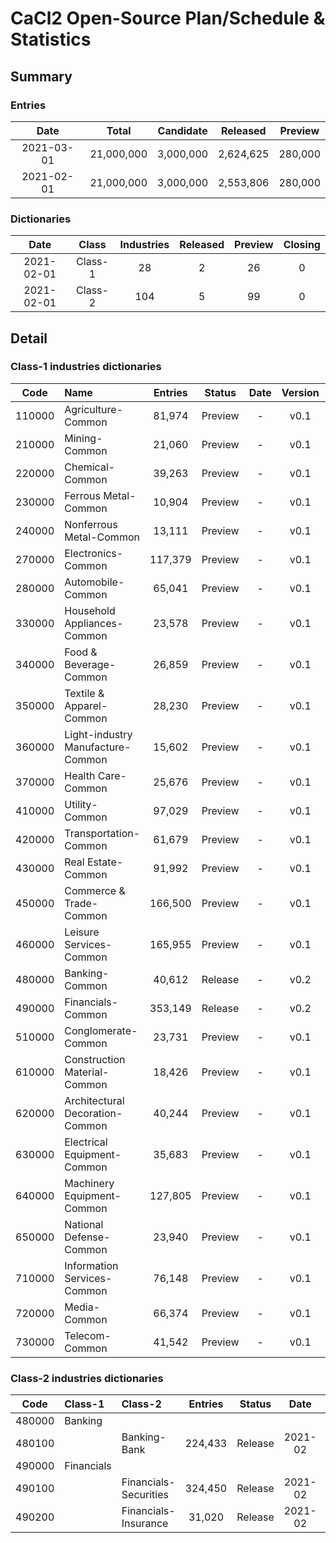 # CaCl2 Open-Source Plan/Schedule & Statistics

## Summary
### Entries
|  Date |  Total  | Candidate  | Released  | Preview  |
| :----: | :----: |  :----: | :----: | :----: | 
| 2021-03-01 | 21,000,000 | 3,000,000 | 2,624,625 | 280,000 | 
| 2021-02-01 | 21,000,000 | 3,000,000 | 2,553,806 | 280,000 |

### Dictionaries
|  Date | Class | Industries | Released  | Preview |  Closing  | 
| :----: | :----: | :----: | :----: | :----: | :----: |
| 2021-02-01 | Class-1 |  28  |  2 | 26 | 0 |
| 2021-02-01 | Class-2 |  104 |  5 | 99 | 0 |

## Detail 
### Class-1 industries dictionaries

|  Code | Name | Entries | Status | Date | Version | Format | Download |
| :----:  | :----  |  :----: | :----: | :----: | :----: | :----: | :----: |
| 110000 | Agriculture-Common | 81,974 | Preview |  - | v0.1 | txt | [110000.zip](https://github.com/limccn/cacl2/blob/master/archive/preview/110000.zip) |
| 210000 | Mining-Common | 21,060 | Preview |  - | v0.1 | txt | [210000.zip](https://github.com/limccn/cacl2/blob/master/archive/preview/210000.zip) |
| 220000 | Chemical-Common | 39,263 | Preview |  - | v0.1 | txt | [220000.zip](https://github.com/limccn/cacl2/blob/master/archive/preview/220000.zip) |
| 230000 | Ferrous Metal-Common | 10,904 | Preview |  - | v0.1 | txt | [230000.zip](https://github.com/limccn/cacl2/blob/master/archive/preview/230000.zip) |
| 240000 | Nonferrous Metal-Common | 13,111 | Preview |  - | v0.1 | txt | [240000.zip](https://github.com/limccn/cacl2/blob/master/archive/preview/240000.zip) |
| 270000 | Electronics-Common | 117,379 | Preview |  - | v0.1 | txt | [270000.zip](https://github.com/limccn/cacl2/blob/master/archive/preview/270000.zip) |
| 280000 | Automobile-Common | 65,041 | Preview |  - | v0.1 | txt | [280000.zip](https://github.com/limccn/cacl2/blob/master/archive/preview/280000.zip) |
| 330000 | Household Appliances-Common | 23,578 | Preview |  - | v0.1 | txt | [330000.zip](https://github.com/limccn/cacl2/blob/master/archive/preview/330000.zip) |
| 340000 | Food & Beverage-Common | 26,859 | Preview |  - | v0.1 | txt | [340000.zip](https://github.com/limccn/cacl2/blob/master/archive/preview/340000.zip) |
| 350000 | Textile & Apparel-Common | 28,230 | Preview |  - | v0.1 | txt | [350000.zip](https://github.com/limccn/cacl2/blob/master/archive/preview/350000.zip) |
| 360000 | Light-industry Manufacture-Common | 15,602 | Preview |  - | v0.1 | txt | [360000.zip](https://github.com/limccn/cacl2/blob/master/archive/preview/360000.zip) |
| 370000 | Health Care-Common | 25,676 | Preview |  - | v0.1 | txt | [370000.zip](https://github.com/limccn/cacl2/blob/master/archive/preview/370000.zip) |
| 410000 | Utility-Common | 97,029 | Preview |  - | v0.1 | txt | [410000.zip](https://github.com/limccn/cacl2/blob/master/archive/preview/410000.zip) |
| 420000 | Transportation-Common | 61,679 | Preview |  - | v0.1 | txt | [420000.zip](https://github.com/limccn/cacl2/blob/master/archive/preview/420000.zip) |
| 430000 | Real Estate-Common | 91,992 | Preview |  - | v0.1 | txt | [430000.zip](https://github.com/limccn/cacl2/blob/master/archive/preview/430000.zip) |
| 450000 | Commerce & Trade-Common | 166,500 | Preview |  - | v0.1 | txt | [450000.zip](https://github.com/limccn/cacl2/blob/master/archive/preview/450000.zip) |
| 460000 | Leisure Services-Common | 165,955 | Preview |  - | v0.1 | txt | [460000.zip](https://github.com/limccn/cacl2/blob/master/archive/preview/460000.zip) |
| 480000 | Banking-Common | 40,612 | Release |  - | v0.2 | txt | [480000.zip](https://github.com/limccn/cacl2/blob/master/archive/v0.2/480000.zip) |
| 490000 | Financials-Common | 353,149 | Release |  - | v0.2 | txt | [490000.zip](https://github.com/limccn/cacl2/blob/master/archive/v0.2/490000.zip) |
| 510000 | Conglomerate-Common | 23,731 | Preview |  - | v0.1 | txt | [510000.zip](https://github.com/limccn/cacl2/blob/master/archive/preview/510000.zip) |
| 610000 | Construction Material-Common | 18,426 | Preview |  - | v0.1 | txt | [610000.zip](https://github.com/limccn/cacl2/blob/master/archive/preview/610000.zip) |
| 620000 | Architectural Decoration-Common | 40,244 | Preview |  - | v0.1 | txt | [620000.zip](https://github.com/limccn/cacl2/blob/master/archive/preview/620000.zip) |
| 630000 | Electrical Equipment-Common | 35,683 | Preview |  - | v0.1 | txt | [630000.zip](https://github.com/limccn/cacl2/blob/master/archive/preview/630000.zip) |
| 640000 | Machinery Equipment-Common | 127,805 | Preview |  - | v0.1 | txt | [640000.zip](https://github.com/limccn/cacl2/blob/master/archive/preview/640000.zip) |
| 650000 | National Defense-Common | 23,940 | Preview |  - | v0.1 | txt | [650000.zip](https://github.com/limccn/cacl2/blob/master/archive/preview/650000.zip) |
| 710000 | Information Services-Common | 76,148 | Preview |  - | v0.1 | txt | [710000.zip](https://github.com/limccn/cacl2/blob/master/archive/preview/710000.zip) |
| 720000 | Media-Common | 66,374 | Preview |  - | v0.1 | txt | [720000.zip](https://github.com/limccn/cacl2/blob/master/archive/preview/720000.zip) |
| 730000 | Telecom-Common | 41,542 | Preview |  - | v0.1 | txt | [730000.zip](https://github.com/limccn/cacl2/blob/master/archive/preview/730000.zip) |


### Class-2 industries dictionaries

|  Code | Class-1 | Class-2 | Entries | Status | Date | Version | Format | Download |
| :----:  |:---- | :---- |  :----: | :----: | :----: | :----: | :----: | :----: |
| 480000 | Banking | |  |  | | |  | |
| 480100 | | Banking-Bank | 224,433 | Release | 2021-02 | v0.2 | txt | [480100.zip](https://github.com/limccn/cacl2/blob/master/archive/v0.2/480100.zip) |
| 490000 | Financials | |  |  | | |  | |
| 490100 | | Financials-Securities | 324,450 | Release | 2021-02  | v0.2 | txt | [490100.zip](https://github.com/limccn/cacl2/blob/master/archive/v0.2/490100.zip) |
| 490200 | | Financials-Insurance | 31,020 | Release | 2021-02  | v0.2 | txt | [480200.zip](https://github.com/limccn/cacl2/blob/master/archive/v0.2/480200.zip) |